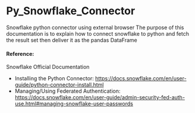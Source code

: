 # Py_Snowflake_Connector
Snowflake python connector using external browser
The purpose of this documentation is to explain how to connect snowflake to python and fetch the result set then deliver it as the pandas DataFrame

#### Reference:
Snowflake Official Documentation
- Installing the Python Connector: https://docs.snowflake.com/en/user-guide/python-connector-install.html
- Managing/Using Federated Authentication: https://docs.snowflake.com/en/user-guide/admin-security-fed-auth-use.html#managing-snowflake-user-passwords
